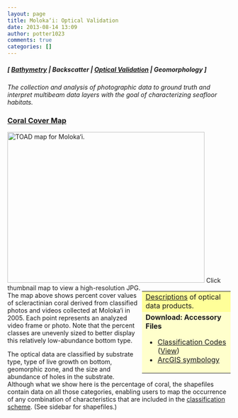 ```yaml
---
layout: page
title: Moloka‘i: Optical Validation
date: 2013-08-14 13:09
author: potter1023
comments: true
categories: []
---
```

<h5 class="no_margin-top">[ <a href="http://www.soest.hawaii.edu/pibhmc/cms/data-by-location/main-hawaiian-islands/molokai/bathymetry/">Bathymetry</a> | Backscatter | <a href="http://www.soest.hawaii.edu/pibhmc/cms/data-by-location/main-hawaiian-islands/molokai/optical/">Optical Validation</a> | Geomorphology ]</h5>
<em>The collection and analysis of photographic data to ground truth and interpret multibeam data layers with the goal of characterizing seafloor habitats.</em>
<h3><a href="ftp://ftp.soest.hawaii.edu/pibhmc/website/data/mhi/optical/molokai/mol_toad.jpg" name="coral_cover">Coral Cover Map</a></h3>
<a href="ftp://ftp.soest.hawaii.edu/pibhmc/website/data/mhi/optical/molokai/mol_toad.jpg"><img title="Moloka‘i: TOAD Tows and Multibeam Bathymetry" alt="TOAD map for Moloka‘i." src="http://www.soest.hawaii.edu/pibhmc/MHI_images/mol_toad_445px.jpg" width="445" height="341" hspace="0" /></a>
Click thumbnail map to view a high-resolution JPG.

<table style="width: 200px;" border="0" align="right" bgcolor="#ffffcc">
<tbody>
<tr>
<td bgcolor="#ffff99" height="40"><a href="http://www.soest.hawaii.edu/pibhmc/pibhmc_mapping.htm#optical_products">Descriptions</a> of optical data products.</td>
</tr>
<tr>
<td height="40"><strong>Download: Accessory Files</strong>
<ul>
	<li><a href="ftp://ftp.soest.hawaii.edu/pibhmc/website/webdocs/webtext&amp;figures/bh_class_codes.xls">Classification Codes</a> (<a href="ftp://ftp.soest.hawaii.edu/pibhmc/website/webdocs/webtext&amp;figures/bh_class_codes.htm">View</a>)</li>
	<li><a href="ftp://ftp.soest.hawaii.edu/pibhmc/website/webdocs/webtext&amp;figures/Layer_Files.zip">ArcGIS symbology</a></li>
</ul>
</td>
</tr>
</tbody>
</table>
The map above shows percent cover values of scleractinian coral derived from classified photos and videos collected at Moloka‘i in 2005. Each point represents an analyzed video frame or photo. Note that the percent classes are unevenly sized to better display this relatively low-abundance bottom type.

The optical data are classified by substrate type, type of live growth on bottom, geomorphic zone, and the size and abundance of holes in the substrate. Although what we show here is the percentage of coral, the shapefiles contain data on all those categories, enabling users to map the occurrence of any combination of characteristics that are included in the <a href="ftp://ftp.soest.hawaii.edu/pibhmc/website/webdocs/webtext&amp;figures/bh_class_codes.htm">classification scheme</a>. (See sidebar for shapefiles.)
